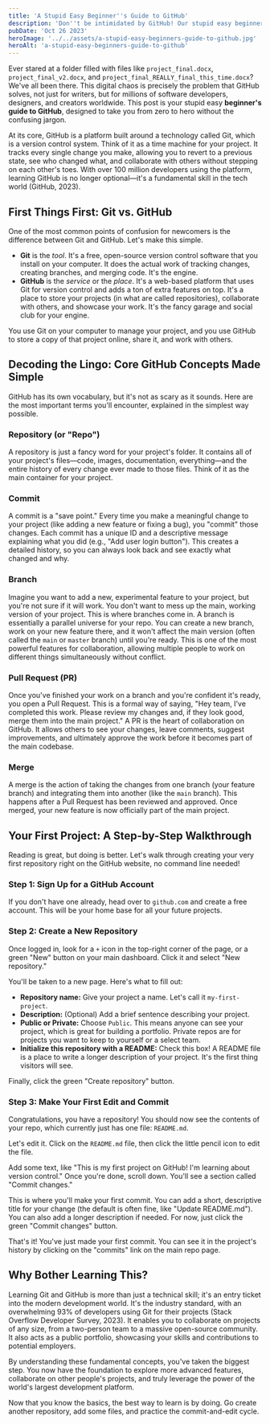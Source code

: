```yaml
---
title: 'A Stupid Easy Beginner''s Guide to GitHub'
description: 'Don''t be intimidated by GitHub! Our stupid easy beginner''s guide breaks down version control, repos, and commits into simple steps. Start coding today!'
pubDate: 'Oct 26 2023'
heroImage: '../../assets/a-stupid-easy-beginners-guide-to-github.jpg'
heroAlt: 'a-stupid-easy-beginners-guide-to-github'
---
```


Ever stared at a folder filled with files like `project_final.docx`, `project_final_v2.docx`, and `project_final_REALLY_final_this_time.docx`? We've all been there. This digital chaos is precisely the problem that GitHub solves, not just for writers, but for millions of software developers, designers, and creators worldwide. This post is your stupid easy **beginner's guide to GitHub**, designed to take you from zero to hero without the confusing jargon.

At its core, GitHub is a platform built around a technology called Git, which is a version control system. Think of it as a time machine for your project. It tracks every single change you make, allowing you to revert to a previous state, see who changed what, and collaborate with others without stepping on each other's toes. With over 100 million developers using the platform, learning GitHub is no longer optional—it's a fundamental skill in the tech world (GitHub, 2023).

## First Things First: Git vs. GitHub

One of the most common points of confusion for newcomers is the difference between Git and GitHub. Let's make this simple.

*   **Git** is the *tool*. It's a free, open-source version control software that you install on your computer. It does the actual work of tracking changes, creating branches, and merging code. It's the engine.
*   **GitHub** is the *service* or the *place*. It's a web-based platform that uses Git for version control and adds a ton of extra features on top. It's a place to store your projects (in what are called repositories), collaborate with others, and showcase your work. It's the fancy garage and social club for your engine.

You use Git on your computer to manage your project, and you use GitHub to store a copy of that project online, share it, and work with others.

## Decoding the Lingo: Core GitHub Concepts Made Simple

GitHub has its own vocabulary, but it's not as scary as it sounds. Here are the most important terms you'll encounter, explained in the simplest way possible.

### Repository (or "Repo")

A repository is just a fancy word for your project's folder. It contains all of your project's files—code, images, documentation, everything—and the entire history of every change ever made to those files. Think of it as the main container for your project.

### Commit

A commit is a "save point." Every time you make a meaningful change to your project (like adding a new feature or fixing a bug), you "commit" those changes. Each commit has a unique ID and a descriptive message explaining what you did (e.g., "Add user login button"). This creates a detailed history, so you can always look back and see exactly what changed and why.

### Branch

Imagine you want to add a new, experimental feature to your project, but you're not sure if it will work. You don't want to mess up the main, working version of your project. This is where branches come in. A branch is essentially a parallel universe for your repo. You can create a new branch, work on your new feature there, and it won't affect the main version (often called the `main` or `master` branch) until you're ready. This is one of the most powerful features for collaboration, allowing multiple people to work on different things simultaneously without conflict.

### Pull Request (PR)

Once you've finished your work on a branch and you're confident it's ready, you open a Pull Request. This is a formal way of saying, "Hey team, I've completed this work. Please review my changes and, if they look good, merge them into the main project." A PR is the heart of collaboration on GitHub. It allows others to see your changes, leave comments, suggest improvements, and ultimately approve the work before it becomes part of the main codebase.

### Merge

A merge is the action of taking the changes from one branch (your feature branch) and integrating them into another (like the `main` branch). This happens after a Pull Request has been reviewed and approved. Once merged, your new feature is now officially part of the main project.

## Your First Project: A Step-by-Step Walkthrough

Reading is great, but doing is better. Let's walk through creating your very first repository right on the GitHub website, no command line needed!

### Step 1: Sign Up for a GitHub Account

If you don't have one already, head over to `github.com` and create a free account. This will be your home base for all your future projects.

### Step 2: Create a New Repository

Once logged in, look for a `+` icon in the top-right corner of the page, or a green "New" button on your main dashboard. Click it and select "New repository."

You'll be taken to a new page. Here's what to fill out:
*   **Repository name:** Give your project a name. Let's call it `my-first-project`.
*   **Description:** (Optional) Add a brief sentence describing your project.
*   **Public or Private:** Choose `Public`. This means anyone can see your project, which is great for building a portfolio. Private repos are for projects you want to keep to yourself or a select team.
*   **Initialize this repository with a README:** Check this box! A README file is a place to write a longer description of your project. It's the first thing visitors will see.

Finally, click the green "Create repository" button.

### Step 3: Make Your First Edit and Commit

Congratulations, you have a repository! You should now see the contents of your repo, which currently just has one file: `README.md`.

Let's edit it. Click on the `README.md` file, then click the little pencil icon to edit the file.

Add some text, like "This is my first project on GitHub! I'm learning about version control." Once you're done, scroll down. You'll see a section called "Commit changes."

This is where you'll make your first commit. You can add a short, descriptive title for your change (the default is often fine, like "Update README.md"). You can also add a longer description if needed. For now, just click the green "Commit changes" button.

That's it! You've just made your first commit. You can see it in the project's history by clicking on the "commits" link on the main repo page.

## Why Bother Learning This?

Learning Git and GitHub is more than just a technical skill; it's an entry ticket into the modern development world. It's the industry standard, with an overwhelming 93% of developers using Git for their projects (Stack Overflow Developer Survey, 2023). It enables you to collaborate on projects of any size, from a two-person team to a massive open-source community. It also acts as a public portfolio, showcasing your skills and contributions to potential employers.

By understanding these fundamental concepts, you've taken the biggest step. You now have the foundation to explore more advanced features, collaborate on other people's projects, and truly leverage the power of the world's largest development platform.

Now that you know the basics, the best way to learn is by doing. Go create another repository, add some files, and practice the commit-and-edit cycle.
